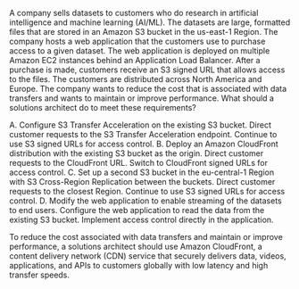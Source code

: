 A company sells datasets to customers who do research in artificial intelligence and machine learning (AI/ML). The datasets are large, formatted files that are stored in an Amazon S3 bucket in the us-east-1 Region. The company hosts a web application that the customers use to purchase access to a given dataset. The web application is deployed on multiple Amazon EC2 instances behind an Application Load Balancer. After a purchase is made, customers receive an S3 signed URL that allows access to the files. The customers are distributed across North America and Europe. The company wants to reduce the cost that is associated with data transfers and wants to maintain or improve performance. What should a solutions architect do to meet these requirements? 

A. Configure S3 Transfer Acceleration on the existing S3 bucket. Direct customer requests to the S3 Transfer Acceleration endpoint. Continue to use S3 signed URLs for access control. 
B. Deploy an Amazon CloudFront distribution with the existing S3 bucket as the origin. Direct customer requests to the CloudFront URL. Switch to CloudFront signed URLs for access control. 
C. Set up a second S3 bucket in the eu-central-1 Region with S3 Cross-Region Replication between the buckets. Direct customer requests to the closest Region. Continue to use S3 signed URLs for access control. 
D. Modify the web application to enable streaming of the datasets to end users. Configure the web application to read the data from the existing S3 bucket. Implement access control directly in the application.

To reduce the cost associated with data transfers and maintain or improve performance, a solutions architect should use Amazon CloudFront, a content delivery network (CDN) service that securely delivers data, videos, applications, and APIs to customers globally with low latency and high transfer speeds.
